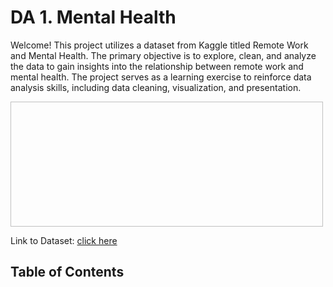 # DA 1. Mental Health

Welcome! 
This project utilizes a dataset from Kaggle titled Remote Work and Mental Health. The primary objective is to explore, clean, and analyze the data to gain insights into the relationship between remote work and mental health. The project serves as a learning exercise to reinforce data analysis skills, including data cleaning, visualization, and presentation.

<img scr="https://github.com/MaksymYakushev/DA1.MentalHealth/blob/main/data/Mental-Health.jpg" width="500" height="200">

Link to Dataset: [click here](https://www.kaggle.com/datasets/waqi786/remote-work-and-mental-health)

## Table of Contents
